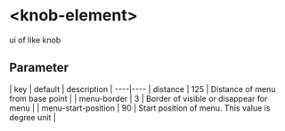 # \<knob-element\>

ui of like knob

## Parameter

| key | default | description |
----|---- 
| distance | 125 | Distance of menu from base point |
| menu-border | 3 | Border of visible or disappear for menu |
| menu-start-position | 90 | Start position of menu. This value is degree unit |  

